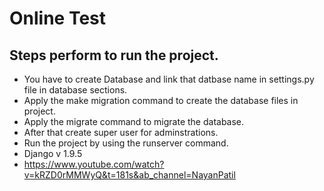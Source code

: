 # Online Test
## Steps perform to run the project.
- You have to create Database and link that datbase name in settings.py file in database sections.
- Apply the make migration command to create the database files in project.
- Apply the migrate command to migrate the database.
- After that create super user for adminstrations.
- Run the project by using the runserver command.
- Django v 1.9.5
- https://www.youtube.com/watch?v=kRZD0rMMWyQ&t=181s&ab_channel=NayanPatil
